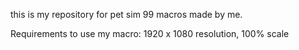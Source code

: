 this is my repository for pet sim 99 macros made by me. 

Requirements to use my macro:
1920 x 1080 resolution, 100% scale
